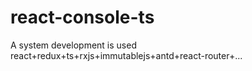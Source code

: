 # react-console-ts
A system development is used react+redux+ts+rxjs+immutablejs+antd+react-router+... 
